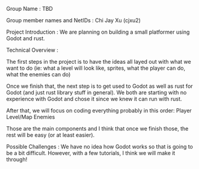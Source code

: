 Group Name : TBD

Group member names and NetIDs : Chi Jay Xu (cjxu2)

Project Introduction : We are planning on building a small platformer using Godot and rust.

Technical Overview :

The first steps in the project is to have the ideas all layed out with what we want to do (ie: what a level will look like, sprites, what the player can do, what the enemies can do)

Once we finish that, the next step is to get used to Godot as well as rust for Godot (and just rust library stuff in general). We both are starting with no experience with Godot and chose it since we knew it can run with rust.

After that, we will focus on coding everything probably in this order: Player Level/Map Enemies

Those are the main components and I think that once we finish those, the rest will be easy (or at least easier).

Possible Challenges : We have no idea how Godot works so that is going to be a bit difficult. However, with a few tutorials, I think we will make it through!
